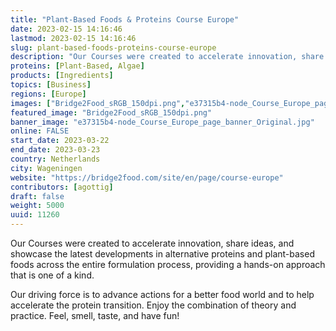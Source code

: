 ```yaml
---
title: "Plant-Based Foods & Proteins Course Europe"
date: 2023-02-15 14:16:46
lastmod: 2023-02-15 14:16:46
slug: plant-based-foods-proteins-course-europe
description: "Our Courses were created to accelerate innovation, share ideas, and showcase the latest developments in alternative proteins and plant-based foods across the entire formulation process, providing a hands-on approach that is one of a kind.Our driving force is to advance actions for a better food world and to help accelerate the protein transition. Enjoy the combination of theory and practice. Feel, smell, taste, and have fun!"
proteins: [Plant-Based, Algae]
products: [Ingredients]
topics: [Business]
regions: [Europe]
images: ["Bridge2Food_sRGB_150dpi.png","e37315b4-node_Course_Europe_page_banner_Original.jpg"]
featured_image: "Bridge2Food_sRGB_150dpi.png"
banner_image: "e37315b4-node_Course_Europe_page_banner_Original.jpg"
online: FALSE
start_date: 2023-03-22
end_date: 2023-03-23
country: Netherlands
city: Wageningen
website: "https://bridge2food.com/site/en/page/course-europe"
contributors: [agottig]
draft: false
weight: 5000
uuid: 11260
---
```

Our Courses were created to accelerate innovation, share ideas, and
showcase the latest developments in alternative proteins and plant-based
foods across the entire formulation process, providing a hands-on
approach that is one of a kind.

Our driving force is to advance actions for a better food world and to
help accelerate the protein transition. Enjoy the combination of theory
and practice. Feel, smell, taste, and have fun!
